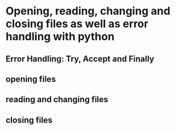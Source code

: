 # Opening, reading, changing and closing files as well as error handling with python

## Error Handling: Try, Accept and Finally

## opening files

## reading and changing files

## closing files 